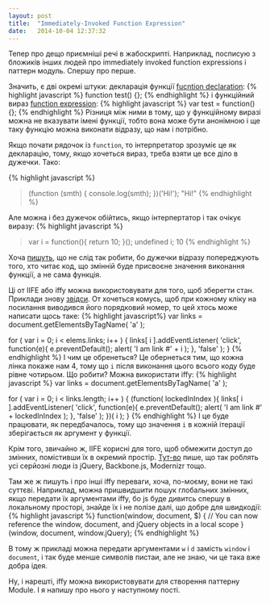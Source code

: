 ```yaml
---
layout: post
title:  "Immediately-Invoked Function Expression"
date:   2014-10-04 12:37:32
---
```


Тепер про дещо приємніші речі в жабоскрипті. Наприклад, посписую з бложиків інших людей про
immediately invoked function expressions і паттерн модуль. Спершу про перше.

Значить, є дві окремі штуки: декларація функції [fucntion declaration](https://developer.mozilla.org/en-US/docs/Web/JavaScript/Reference/Statements/function):
{% highlight javascript %}
function test() {};
{% endhighlight %}
і функційний вираз [function expression](https://developer.mozilla.org/en-US/docs/Web/JavaScript/Reference/Operators/function):
{% highlight javascript %}
var test = function() {};
{% endhighlight %}
Різниця між ними в тому, що у функційному виразі можна не вказувати імені функції, тобто вона може бути анонімною і ще таку
функцію можна виконати відразу, що нам і потрібно.

Якщо почати рядочок із `function`, то інтерпретатор зрозуміє це як декларацію, тому, якщо хочеться вираз, треба взяти це
все діло в дужечки. Тако:

{% highlight javascript %}
> (function (smth) {
      console.log(smth);
  })('Hi!');
"Hi!"
{% endhighlight %}

Але можна і без дужечок обійтись, якщо інтерпертатор і так очікує виразу:
{% highlight javascript %}
> var i = function(){ return 10; }();
undefined
> i;
10
{% endhighlight %}

Хоча [пишуть](http://benalman.com/news/2010/11/immediately-invoked-function-expression/), що не слід так робити, бо
дужечки відразу попереджують того, хто читає код, що змінній буде присвоєне значення виконання функції, а не сама функція.

Ці от IIFE або iffy можна використовувати для того, щоб зберегти стан. Приклади знову [звідси](http://benalman.com/news/2010/11/immediately-invoked-function-expression/).
От хочеться комусь, щоб при кожному кліку на посилання виводився його порядковий номер, то цей хтось може написати щось таке:
{% highlight javascript%}
var links = document.getElementsByTagName( 'a' );

for ( var i = 0; i < elems.links; i++ ) {
  links[ i ].addEventListener( 'click', function(e){
    e.preventDefault();
    alert( 'I am link #' + i );
  }, 'false' );
}
{% endhighlight %}
І чим це обренеться? Це обернеться тим, що кожна лінка покаже нам 4, тому що `i` після виконання цього всього коду буде рівне
чотирьом. Що робити? Можна використати iffy:
{% highlight javascript %}
var links = document.getElementsByTagName( 'a' );

for ( var i = 0; i < links.length; i++ ) {
  (function( lockedInIndex ){
   links[ i ].addEventListener( 'click', function(e){
      e.preventDefault();
      alert( 'I am link #' + lockedInIndex );
    }, 'false' );
  })( i );
}
{% endhighlight %}
І це буде працювати, як передбачалось, тому що значення `i` в кожній ітерації зберігається як аргумент у функції.

Крім того, звичайно ж, IIFE корисні для того, щоб обмежити доступ до змінних, помістивши їх в окремий простір.
[Тут-во](http://gregfranko.com/blog/i-love-my-iife/) пише, що так роблять усі серйозні люди із jQuery, Backbone.js, 
Modernizr тощо.

Там же ж пишуть і про інші iffy переваги, хоча, по-моєму, вони не такі суттєві. Наприклад, можна пришвидшити пошук
глобальних змінних, якщо передати їх аргументами iffy, бо js буде дивитсь спершу в локальному просторі, знайде їх і
не полізе далі, що добре для швидкодії:
{% highlight javascript %}
function(window, document, $) {
  // You can now reference the window, document, and jQuery objects in a local scope
}(window, document, window.jQuery);
{% endhighlight %}

В тому ж прикладі можна передати аргументами `w` і `d` замість `window` і `document`, і так буде менше символів пистаи,
але не знаю, чи це така вже добра ідея.

Ну, і нарешті, iffy можна використовувати для створення паттерну Module. І я напишу про нього у наступному пості.

